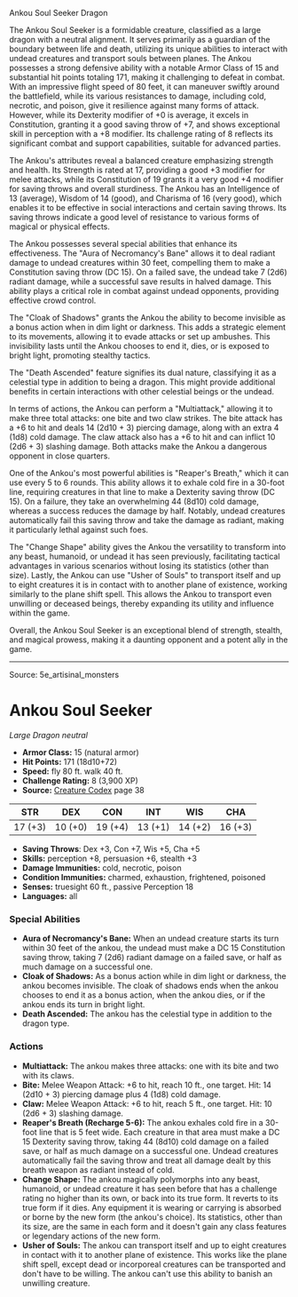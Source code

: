 <MonsterName/>Ankou Soul Seeker</MonsterName>
<CreatureType/>Dragon</CreatureType>

<summary>The Ankou Soul Seeker is a formidable creature, classified as a large dragon with a neutral alignment. It serves primarily as a guardian of the boundary between life and death, utilizing its unique abilities to interact with undead creatures and transport souls between planes. The Ankou possesses a strong defensive ability with a notable Armor Class of 15 and substantial hit points totaling 171, making it challenging to defeat in combat. With an impressive flight speed of 80 feet, it can maneuver swiftly around the battlefield, while its various resistances to damage, including cold, necrotic, and poison, give it resilience against many forms of attack. However, while its Dexterity modifier of +0 is average, it excels in Constitution, granting it a good saving throw of +7, and shows exceptional skill in perception with a +8 modifier. Its challenge rating of 8 reflects its significant combat and support capabilities, suitable for advanced parties.</summary>

<detail>

The Ankou's attributes reveal a balanced creature emphasizing strength and health. Its Strength is rated at 17, providing a good +3 modifier for melee attacks, while its Constitution of 19 grants it a very good +4 modifier for saving throws and overall sturdiness. The Ankou has an Intelligence of 13 (average), Wisdom of 14 (good), and Charisma of 16 (very good), which enables it to be effective in social interactions and certain saving throws. Its saving throws indicate a good level of resistance to various forms of magical or physical effects.

The Ankou possesses several special abilities that enhance its effectiveness. The "Aura of Necromancy's Bane" allows it to deal radiant damage to undead creatures within 30 feet, compelling them to make a Constitution saving throw (DC 15). On a failed save, the undead take 7 (2d6) radiant damage, while a successful save results in halved damage. This ability plays a critical role in combat against undead opponents, providing effective crowd control. 

The "Cloak of Shadows" grants the Ankou the ability to become invisible as a bonus action when in dim light or darkness. This adds a strategic element to its movements, allowing it to evade attacks or set up ambushes. This invisibility lasts until the Ankou chooses to end it, dies, or is exposed to bright light, promoting stealthy tactics.

The "Death Ascended" feature signifies its dual nature, classifying it as a celestial type in addition to being a dragon. This might provide additional benefits in certain interactions with other celestial beings or the undead.

In terms of actions, the Ankou can perform a "Multiattack," allowing it to make three total attacks: one bite and two claw strikes. The bite attack has a +6 to hit and deals 14 (2d10 + 3) piercing damage, along with an extra 4 (1d8) cold damage. The claw attack also has a +6 to hit and can inflict 10 (2d6 + 3) slashing damage. Both attacks make the Ankou a dangerous opponent in close quarters.

One of the Ankou's most powerful abilities is "Reaper's Breath," which it can use every 5 to 6 rounds. This ability allows it to exhale cold fire in a 30-foot line, requiring creatures in that line to make a Dexterity saving throw (DC 15). On a failure, they take an overwhelming 44 (8d10) cold damage, whereas a success reduces the damage by half. Notably, undead creatures automatically fail this saving throw and take the damage as radiant, making it particularly lethal against such foes.

The "Change Shape" ability gives the Ankou the versatility to transform into any beast, humanoid, or undead it has seen previously, facilitating tactical advantages in various scenarios without losing its statistics (other than size). Lastly, the Ankou can use "Usher of Souls" to transport itself and up to eight creatures it is in contact with to another plane of existence, working similarly to the plane shift spell. This allows the Ankou to transport even unwilling or deceased beings, thereby expanding its utility and influence within the game.

Overall, the Ankou Soul Seeker is an exceptional blend of strength, stealth, and magical prowess, making it a daunting opponent and a potent ally in the game.</detail>



---

Source: 5e_artisinal_monsters

# Ankou Soul Seeker

*Large* *Dragon* *neutral*

- **Armor Class:** 15 (natural armor)
- **Hit Points:** 171 (18d10+72)
- **Speed:** fly 80 ft. walk 40 ft.
- **Challenge Rating:** 8 (3,900 XP)
- **Source:** [Creature Codex](https://koboldpress.com/kpstore/product/creature-codex-for-5th-edition-dnd) page 38

| STR | DEX | CON | INT | WIS | CHA |
| --- | --- | --- | --- | --- | --- |
| 17 (+3) | 10 (+0) | 19 (+4) | 13 (+1) | 14 (+2) | 16 (+3) |

- **Saving Throws**: Dex +3, Con +7, Wis +5, Cha +5
- **Skills:** perception +8, persuasion +6, stealth +3
- **Damage Immunities:** cold, necrotic, poison
- **Condition Immunities:** charmed, exhaustion, frightened, poisoned
- **Senses:** truesight 60 ft., passive Perception 18
- **Languages:** all

### Special Abilities

- **Aura of Necromancy's Bane:** When an undead creature starts its turn within 30 feet of the ankou, the undead must make a DC 15 Constitution saving throw, taking 7 (2d6) radiant damage on a failed save, or half as much damage on a successful one.
- **Cloak of Shadows:** As a bonus action while in dim light or darkness, the ankou becomes invisible. The cloak of shadows ends when the ankou chooses to end it as a bonus action, when the ankou dies, or if the ankou ends its turn in bright light.
- **Death Ascended:** The ankou has the celestial type in addition to the dragon type.

### Actions

- **Multiattack:** The ankou makes three attacks: one with its bite and two with its claws.
- **Bite:** Melee Weapon Attack: +6 to hit, reach 10 ft., one target. Hit: 14 (2d10 + 3) piercing damage plus 4 (1d8) cold damage.
- **Claw:** Melee Weapon Attack: +6 to hit, reach 5 ft., one target. Hit: 10 (2d6 + 3) slashing damage.
- **Reaper's Breath (Recharge 5-6):** The ankou exhales cold fire in a 30-foot line that is 5 feet wide. Each creature in that area must make a DC 15 Dexterity saving throw, taking 44 (8d10) cold damage on a failed save, or half as much damage on a successful one. Undead creatures automatically fail the saving throw and treat all damage dealt by this breath weapon as radiant instead of cold.
- **Change Shape:** The ankou magically polymorphs into any beast, humanoid, or undead creature it has seen before that has a challenge rating no higher than its own, or back into its true form. It reverts to its true form if it dies. Any equipment it is wearing or carrying is absorbed or borne by the new form (the ankou's choice). Its statistics, other than its size, are the same in each form and it doesn't gain any class features or legendary actions of the new form.
- **Usher of Souls:** The ankou can transport itself and up to eight creatures in contact with it to another plane of existence. This works like the plane shift spell, except dead or incorporeal creatures can be transported and don't have to be willing. The ankou can't use this ability to banish an unwilling creature.




